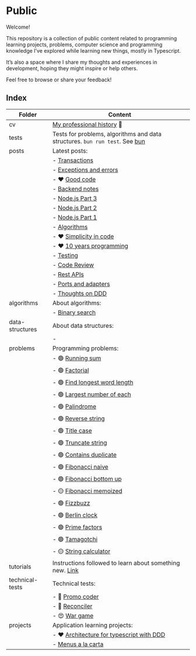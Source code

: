 # Public

Welcome!

This repository is a collection of public content related to programming learning projects, problems, computer science and programming knowledge I’ve explored while learning new things, mostly in Typescript.

It’s also a space where I share my thoughts and experiences in development, hoping they might inspire or help others.

Feel free to browse or share your feedback!

## Index

| Folder          | Content                                                                                       |
| --------------- | --------------------------------------------------------------------------------------------- |
| cv              | [My professional history](cv/README.md) 💼                                                    |
| tests           | Tests for problems, algorithms and data structures. `bun run test`. See [bun](https://bun.sh) |
| posts           | Latest posts:                                                                                 |
|                 | - [Transactions](posts/2024-09-09-transactions.md)                                            |
|                 | - [Exceptions and errors](posts/2024-08-26-exceptions-and-errors.md)                          |
|                 | - ❤️ [Good code](posts/2023-09-14-good-code.md)                                               |
|                 | - [Backend notes](posts/2023-07-28-backend-notes.md)                                          |
|                 | - [Node.js Part 3](posts/2023-07-14-node-js-3.md)                                             |
|                 | - [Node.js Part 2](posts/2023-07-11-node-js-2.md)                                             |
|                 | - [Node.js Part 1](posts/2023-07-10-node-js-1.md)                                             |
|                 | - [Algorithms](posts/2023-01-03-algorithms.md)                                                |
|                 | - ❤️ [Simplicity in code](posts/2022-11-10-simplicity-in-code.md)                             |
|                 | - ❤️ [10 years programming](posts/2022-11-04-ten-years-programming.md)                        |
|                 | - [Testing](posts/2020-02-21-testing.md)                                                      |
|                 | - [Code Review](posts/2019-03-25-code-review.md)                                              |
|                 | - [Rest APIs](posts/2017-05-20-rest-apis.md)                                                  |
|                 | - [Ports and adapters](posts/2016-06-06-ports-and-adapters.md)                                |
|                 | - [Thoughts on DDD](posts/2016-05-25-thoughts-on-ddd.md)                                      |
| algorithms      | About algorithms:                                                                             |
|                 | - [Binary search](algorithms/binary_search.ts)                                                |
| data-structures | About data structures:                                                                        |
|                 | -                                                                                             |
| problems        | Programming problems:                                                                         |
|                 | - 🟢 [Running sum](problems/easy/running_sum.ts)                                              |
|                 | - 🟢 [Factorial](problems/easy/factorial.ts)                                                  |
|                 | - 🟢 [Find longest word length](problems/easy/find_longest_word_length.ts)                    |
|                 | - 🟢 [Largest number of each](problems/easy/largest_number_of_each.ts)                        |
|                 | - 🟢 [Palindrome](problems/easy/palindrome.ts)                                                |
|                 | - 🟢 [Reverse string](problems/easy/reverse_string.ts)                                        |
|                 | - 🟢 [Title case](problems/easy/title_case.ts)                                                |
|                 | - 🟢 [Truncate string](problems/easy/truncate_string.ts)                                      |
|                 | - 🟢 [Contains duplicate](problems/easy/contains_duplicate.ts)                                |
|                 | - 🟢 [Fibonacci naive](problems/easy/fibonacci_naive.ts)                                      |
|                 | - 🟢 [Fibonacci bottom up](problems/easy/fibonacci_bottom_up.ts)                              |
|                 | - 🟡 [Fibonacci memoized](problems/easy/fibonacci_memoized.ts)                                |
|                 | - 🟢 [Fizzbuzz](problems/easy/fizzbuzz.ts)                                                    |
|                 | - 🟢 [Berlin clock](problems/easy/berlin_clock.ts)                                            |
|                 | - 🟢 [Prime factors](problems/easy/prime_factors.ts)                                          |
|                 | - 🟢 [Tamagotchi](problems/easy/tamagotchi.ts)                                                |
|                 | - 🟡 [String calculator](problems/easy/string_calculator.ts)                                  |
| tutorials       | Instructions followed to learn about something new. [Link](tutorials/README.md)               |
| technical-tests | Technical tests:                                                                              |
|                 | - 😤 [Promo coder](technical-tests/promo-coder/README.md)                                     |
|                 | - 🙂 [Reconciler](technical-tests/reconciler/README.md)                                       |
|                 | - 😍 [War game](technical-tests/war-game/README.md)                                           |
| projects        | Application learning projects:                                                                |
|                 | - ❤️ [Architecture for typescript with DDD](projects/architecture-ts-ddd/README.md)           |
|                 | - [Menus a la carta](projects/menus-a-la-carta/README.md)                                     |

